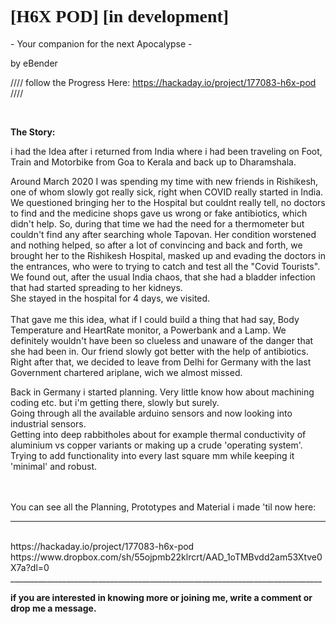 
<h1 style="font-family:verdana;">[H6X POD] [in development]</h1>
- Your companion for the next Apocalypse -			

<p>by eBender
  
//// follow the Progress Here: https://hackaday.io/project/177083-h6x-pod ////

<br>
<p><b>The Story:</b><br/>

i had the Idea after i returned from India where i had been traveling on Foot, Train and Motorbike from Goa to Kerala and back up to Dharamshala. 
  
Around March 2020 I was spending my time with new friends in Rishikesh, one of whom slowly got really sick, right when COVID really started in India.
We questioned bringing her to the Hospital but couldnt really tell, no doctors to find and the medicine shops gave us wrong or fake antibiotics, which didn't help.
So, during that time we had the need for a thermometer but couldn't find any after searching whole Tapovan.
Her condition worstened and nothing helped, so after a lot of convincing and back and forth, we brought her to the Rishikesh Hospital, masked up and evading the doctors in the entrances, who were to trying to catch and test all the "Covid Tourists".
We found out, after the usual India chaos, that she had a bladder infection that had started spreading to her kidneys. <br/>
She stayed in the hospital for 4 days, we visited. 
<br/>
<br/>
That gave me this idea, what if I could build a thing that had say, Body Temperature and HeartRate monitor, a Powerbank and a Lamp.
We definitely wouldn't have been so clueless and unaware of the danger that she had been in.
Our friend slowly got better with the help of antibiotics. Right after that, we decided to leave from Delhi for Germany with the last 
Government chartered ariplane, wich we almost missed. <br/>

Back in Germany i started planning. Very little know how about machining coding etc. but i'm getting there, slowly but surely. <br/>
Going through all the available arduino sensors and now looking into industrial sensors. <br/>
Getting into deep rabbitholes about for example thermal conductivity of aluminium vs copper variants or making up a crude 'operating system'. <br/>
Trying to add functionality into every last square mm while keeping it 'minimal' and robust. <br/>
<br/>
<br/>

You can see all the Planning, Prototypes and Material i made 'til now here: <br/>
______________________________________________________________________________
<br/>
https://hackaday.io/project/177083-h6x-pod <br/>
https://www.dropbox.com/sh/55ojpmb22klrcrt/AAD_1oTMBvdd2am53Xtve0X7a?dl=0 <br/>
______________________________________________________________________________
<p>
<b>if you are interested in knowing more or joining me, write a comment or drop me a message.</b>
<p> <p/>
